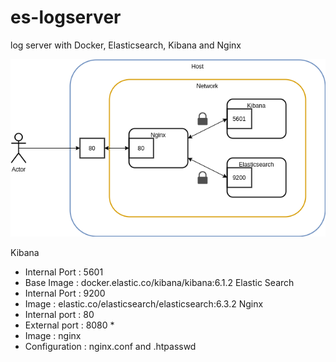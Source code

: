 # es-logserver
log server with Docker, Elasticsearch, Kibana and Nginx

![diagram](/diagram.png)

Kibana
- Internal Port : 5601
- Base Image : docker.elastic.co/kibana/kibana:6.1.2
Elastic Search
- Internal Port : 9200
- Image : elastic.co/elasticsearch/elasticsearch:6.3.2
Nginx
- Internal port : 80
- External port : 8080 *
- Image : nginx
- Configuration : nginx.conf and .htpasswd